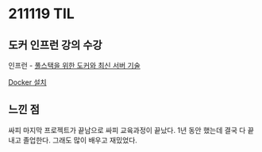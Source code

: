 # 211119 TIL

## 도커 인프런 강의 수강

인프런 - [풀스택을 위한 도커와 최신 서버 기술](https://www.inflearn.com/course/%EC%84%9C%EB%B2%84%EA%B8%B0%EC%88%A0-%ED%92%80%EC%8A%A4%ED%83%9D-3/dashboard)

[Docker 설치](https://www.notion.so/Docker-dbb59fc4a0ae4899864b6bb887cd737f)

## 느낀 점

싸피 마지막 프로젝트가 끝남으로 싸피 교육과정이 끝났다. 1년 동안 했는데 결국 다 끝내고 졸업한다. 그래도 많이 배우고 재밌었다.
